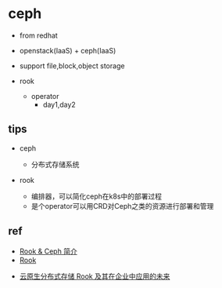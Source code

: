 # ceph

+ from redhat

+ openstack(IaaS) + ceph(IaaS)

+ support file,block,object storage

+ rook
    + operator
        + day1,day2

## tips

+ ceph
    + 分布式存储系统

+ rook
    + 编排器，可以简化ceph在k8s中的部署过程
    + 是个operator可以用CRD对Ceph之类的资源进行部署和管理

## ref

+ [Rook & Ceph 简介](https://blog.fleeto.us/post/the-ultimate-rook-and-ceph-survival-guide/)
+ [Rook](https://jimmysong.io/kubernetes-handbook/practice/rook.html)


<!-- video -->
+ [云原生分布式存储 Rook 及其在企业中应用的未来](https://www.bilibili.com/video/BV1fq4y1G7qD?spm_id_from=333.999.0.0&vd_source=d3c0a53193a65728ad278e633b3790e5)